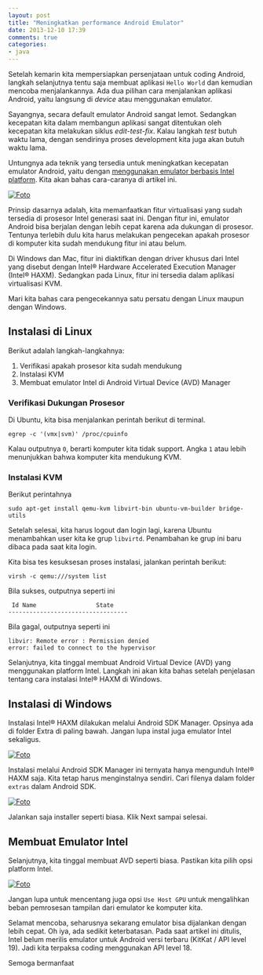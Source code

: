 ```yaml
---
layout: post
title: "Meningkatkan performance Android Emulator"
date: 2013-12-10 17:39
comments: true
categories: 
- java
---
```


Setelah kemarin kita mempersiapkan persenjataan untuk coding Android, langkah selanjutnya tentu saja membuat aplikasi `Hello World` dan kemudian mencoba menjalankannya. Ada dua pilihan cara menjalankan aplikasi Android, yaitu langsung di _device_ atau menggunakan emulator.

Sayangnya, secara default emulator Android sangat lemot. Sedangkan kecepatan kita dalam membangun aplikasi sangat ditentukan oleh kecepatan kita melakukan siklus _edit-test-fix_. Kalau langkah _test_ butuh waktu lama, dengan sendirinya proses development kita juga akan butuh waktu lama. 

Untungnya ada teknik yang tersedia untuk meningkatkan kecepatan emulator Android, yaitu dengan [menggunakan emulator berbasis Intel platform](http://software.intel.com/en-us/articles/speeding-up-the-android-emulator-on-intel-architecture). Kita akan bahas cara-caranya di artikel ini.

[![Foto](http://lh5.googleusercontent.com/-ynU8SU2Efd0/Uqa45WE4K_I/AAAAAAAAC7w/umEdkuO7wqA/w467-h623-no/20131210_134625.jpg)](http://lh5.googleusercontent.com/-ynU8SU2Efd0/Uqa45WE4K_I/AAAAAAAAC7w/umEdkuO7wqA/w467-h623-no/20131210_134625.jpg)

<!--more-->

Prinsip dasarnya adalah, kita memanfaatkan fitur virtualisasi yang sudah tersedia di prosesor Intel generasi saat ini. Dengan fitur ini, emulator Android bisa berjalan dengan lebih cepat karena ada dukungan di prosesor. Tentunya terlebih dulu kita harus melakukan pengecekan apakah prosesor di komputer kita sudah mendukung fitur ini atau belum.

Di Windows dan Mac, fitur ini diaktifkan dengan driver khusus dari Intel yang disebut dengan Intel® Hardware Accelerated Execution Manager (Intel® HAXM). Sedangkan pada Linux, fitur ini tersedia dalam aplikasi virtualisasi KVM. 

Mari kita bahas cara pengecekannya satu persatu dengan Linux maupun dengan Windows.

## Instalasi di Linux ##

Berikut adalah langkah-langkahnya:

1. Verifikasi apakah prosesor kita sudah mendukung
2. Instalasi KVM
3. Membuat emulator Intel di Android Virtual Device (AVD) Manager

### Verifikasi Dukungan Prosesor ###

Di Ubuntu, kita bisa menjalankan perintah berikut di terminal.

```
egrep -c '(vmx|svm)' /proc/cpuinfo
```

Kalau outputnya `0`, berarti komputer kita tidak support. Angka `1` atau lebih menunjukkan bahwa komputer kita mendukung KVM.


### Instalasi KVM ###

Berikut perintahnya

```
sudo apt-get install qemu-kvm libvirt-bin ubuntu-vm-builder bridge-utils
```

Setelah selesai, kita harus logout dan login lagi, karena Ubuntu menambahkan user kita ke grup `libvirtd`. Penambahan ke grup ini baru dibaca pada saat kita login.

Kita bisa tes kesuksesan proses instalasi, jalankan perintah berikut:

```
virsh -c qemu:///system list
```

Bila sukses, outputnya seperti ini

```
 Id Name                 State
----------------------------------
```

Bila gagal, outputnya seperti ini

```
libvir: Remote error : Permission denied
error: failed to connect to the hypervisor
```

Selanjutnya, kita tinggal membuat Android Virtual Device (AVD) yang menggunakan platform Intel. Langkah ini akan kita bahas setelah penjelasan tentang cara instalasi Intel® HAXM di Windows.

## Instalasi di Windows ##

Instalasi Intel® HAXM dilakukan melalui Android SDK Manager. Opsinya ada di folder Extra di paling bawah.
Jangan lupa instal juga emulator Intel sekaligus.

[![Foto](http://lh4.googleusercontent.com/-ZitwHacTB50/UqcZWbt1alI/AAAAAAAAC8Y/T_rChtMx4m0/w746-h576-no/haxm01.png)](http://lh4.googleusercontent.com/-ZitwHacTB50/UqcZWbt1alI/AAAAAAAAC8Y/T_rChtMx4m0/w746-h576-no/haxm01.png)

Instalasi melalui Android SDK Manager ini ternyata hanya mengunduh Intel® HAXM saja. Kita tetap harus menginstalnya sendiri. Cari filenya dalam folder `extras` dalam Android SDK.

[![Foto](http://lh6.googleusercontent.com/-vyyFTq3bx_4/UqcZVfev3QI/AAAAAAAAC8Q/fAcHpy2KJMo/w233-h122-no/haxm02.png)](http://lh6.googleusercontent.com/-vyyFTq3bx_4/UqcZVfev3QI/AAAAAAAAC8Q/fAcHpy2KJMo/w233-h122-no/haxm02.png)

Jalankan saja installer seperti biasa. Klik Next sampai selesai.

## Membuat Emulator Intel ##

Selanjutnya, kita tinggal membuat AVD seperti biasa. Pastikan kita pilih opsi platform Intel.

[![Foto](http://lh3.googleusercontent.com/-phoDzK--s64/Uqcbh-dQWzI/AAAAAAAAC8s/2WWFtnFY1TE/w572-h623-no/Edit+Android+Virtual+Device+%2528AVD%2529+_001.png)](http://lh3.googleusercontent.com/-phoDzK--s64/Uqcbh-dQWzI/AAAAAAAAC8s/2WWFtnFY1TE/w572-h623-no/Edit+Android+Virtual+Device+%2528AVD%2529+_001.png)

Jangan lupa untuk mencentang juga opsi `Use Host GPU` untuk mengalihkan beban pemrosesan tampilan dari emulator ke komputer kita.

Selamat mencoba, seharusnya sekarang emulator bisa dijalankan dengan lebih cepat. Oh iya, ada sedikit keterbatasan. Pada saat artikel ini ditulis, Intel belum merilis emulator untuk Android versi terbaru (KitKat / API level 19). Jadi kita terpaksa coding menggunakan API level 18.

Semoga bermanfaat

